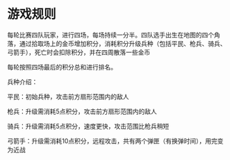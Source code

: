 # 游戏规则

每轮比赛四队玩家，进行四场，每场持续一分半。四队选手出生在地图的四个角落，通过拾取场上的金币增加积分，消耗积分升级兵种（包括平民、枪兵、骑兵、弓箭手），死亡时会扣除积分，并在四周散落一些金币

每轮按照四场最后的积分总和进行排名。

兵种介绍：

平民：初始兵种，攻击前方扇形范围内的敌人

枪兵：升级需消耗5点积分，攻击前方扇形范围内的敌人

骑兵：升级需消耗5点积分，速度更快，攻击范围比枪兵稍短

弓箭手：升级需消耗10点积分，远程攻击，共有两个弹匣（有换弹时间），用完变为近战



